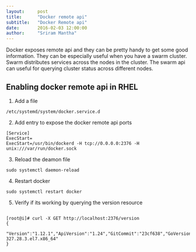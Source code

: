 ```yaml
---
layout:     post
title:      "Docker remote api"
subtitle:   "Docker Remote api"
date:       2016-02-03 12:00:00
author:     "Sriram Mantha"
---
```


Docker exposes remote api and they can be pretty handy to get some good information. They can be especially useful when you have a swarm cluster. Swarm distributes services across the nodes in the cluster. The swarm api can useful for querying cluster status across different nodes.

## Enabling docker remote api in RHEL

1. Add a file

```
/etc/systemd/system/docker.service.d
```

2. Add entry to expose the docker remote api ports

```
[Service]
ExecStart=
ExecStart=/usr/bin/dockerd -H tcp://0.0.0.0:2376 -H unix:///var/run/docker.sock
```

3. Reload the deamon file
```
sudo systemctl daemon-reload
```

4. Restart docker

```
sudo systemctl restart docker
```

5. Verify if its working by querying the version resource

```

[root@i]# curl -X GET http://localhost:2376/version
{
  "Version":"1.12.1","ApiVersion":"1.24","GitCommit":"23cf638","GoVersion":"go1.6.3","Os":"linux","Arch":"amd64","KernelVersion":"3.10.0-327.28.3.el7.x86_64"
}

```
